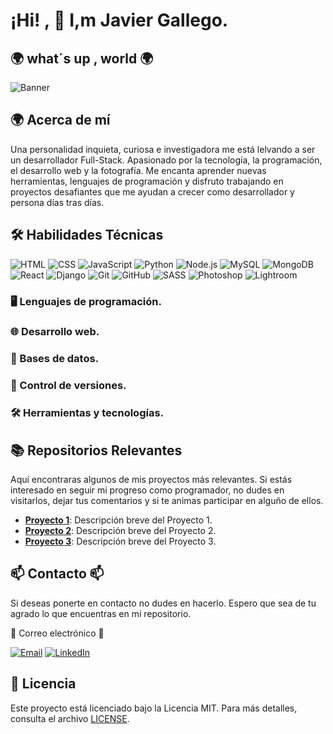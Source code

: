 # ¡Hi! , 👋 I,m Javier Gallego.
## 🌍 what´s up ,  world 🌍 


![Banner](https://via.placeholder.com/1200x400.png?text=Bienvenido+a+mi+Perfil+de+GitHub)


## 🌍  Acerca de mí
Una personalidad inquieta, curiosa e investigadora me está lelvando a ser un desarrollador Full-Stack. Apasionado por la tecnología, la programación, el desarrollo web y la fotografía. Me encanta aprender nuevas herramientas, lenguajes de programación y disfruto trabajando en proyectos desafiantes que me ayudan a crecer como desarrollador y persona días tras días.


## 🛠️  Habilidades Técnicas
![HTML](https://img.shields.io/badge/HTML5-E34F26?style=for-the-badge&logo=html5&logoColor=white)
![CSS](https://img.shields.io/badge/CSS3-1572B6?style=for-the-badge&logo=css3&logoColor=white)
![JavaScript](https://img.shields.io/badge/JavaScript-F7DF1E?style=for-the-badge&logo=javascript&logoColor=black)
![Python](https://img.shields.io/badge/Python-3776AB?style=for-the-badge&logo=python&logoColor=white)
![Node.js](https://img.shields.io/badge/Node.js-339933?style=for-the-badge&logo=nodedotjs&logoColor=white)
![MySQL](https://img.shields.io/badge/MySQL-4479A1?style=for-the-badge&logo=mysql&logoColor=white)
![MongoDB](https://img.shields.io/badge/MongoDB-47A248?style=for-the-badge&logo=mongodb&logoColor=white)
![React](https://img.shields.io/badge/React-61DAFB?style=for-the-badge&logo=react&logoColor=black)
![Django](https://img.shields.io/badge/Django-092E20?style=for-the-badge&logo=django&logoColor=white)
![Git](https://img.shields.io/badge/Git-F05032?style=for-the-badge&logo=git&logoColor=white)
![GitHub](https://img.shields.io/badge/GitHub-181717?style=for-the-badge&logo=github&logoColor=white)
![SASS](https://img.shields.io/badge/Sass-CC6699?style=for-the-badge&logo=sass&logoColor=white)
![Photoshop](https://img.shields.io/badge/Adobe_Photoshop-31A8FF?style=for-the-badge&logo=adobephotoshop&logoColor=white)
![Lightroom](https://img.shields.io/badge/Adobe_Lightroom-31A8FF?style=for-the-badge&logo=adobelightroom&logoColor=white)


###  🖥️  Lenguajes de programación.
###  🌐  Desarrollo web.
###  💾  Bases de datos.
###  🔧  Control de versiones.
###  🛠️  Herramientas y tecnologías.


## 📚 Repositorios Relevantes
Aquí encontraras algunos de mis proyectos más relevantes. Si estás interesado en seguir mi progreso como programador, no dudes en visitarlos, dejar tus comentarios y si te animas participar en alguño de ellos. 

- **[Proyecto 1](https://github.com/tu-usuario/proyecto-1)**: Descripción breve del Proyecto 1.
- **[Proyecto 2](https://github.com/tu-usuario/proyecto-2)**: Descripción breve del Proyecto 2.
- **[Proyecto 3](https://github.com/tu-usuario/proyecto-3)**: Descripción breve del Proyecto 3.



## 📫  Contacto  📫
Si deseas ponerte en contacto no dudes en hacerlo. Espero que sea de tu agrado lo que encuentras en mi repositorio.

📧  Correo electrónico 📧

[![Email](https://img.shields.io/badge/Email-D14836?style=for-the-badge&logo=gmail&logoColor=white)](mailto:javigoyo@gmail.com)
[![LinkedIn](https://img.shields.io/badge/LinkedIn-0077B5?style=for-the-badge&logo=linkedin&logoColor=white)]([https://www.linkedin.com/in/tu-usuario](https://www.linkedin.com/feed/?trk=sem-ga_campid.18146679037_asid.140850334975_crid.694860685343_kw.linkedin_d.c_tid.kwd-148086543_n.g_mt.e_geo.9047036))

## 📜  Licencia
Este proyecto está licenciado bajo la Licencia MIT. Para más detalles, consulta el archivo [LICENSE](LICENSE).

